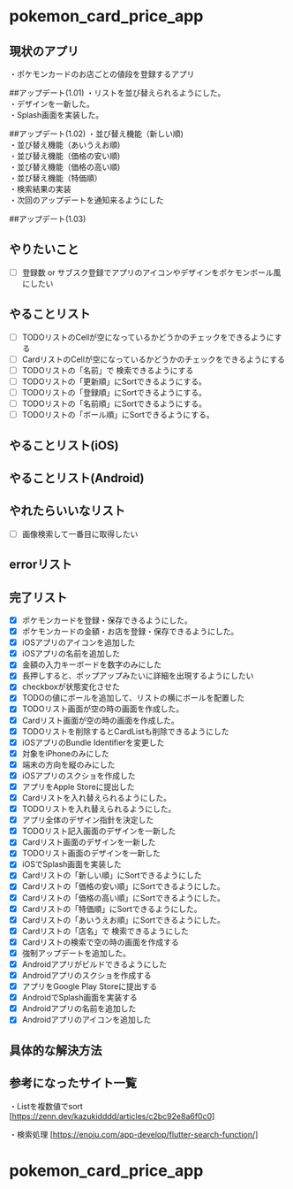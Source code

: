 # pokemon_card_price_app

## 現状のアプリ  
・ポケモンカードのお店ごとの値段を登録するアプリ  

##アップデート(1.01)
・リストを並び替えられるようにした。  
・デザインを一新した。  
・Splash画面を実装した。  

##アップデート(1.02)
・並び替え機能（新しい順)  
・並び替え機能（あいうえお順)  
・並び替え機能（価格の安い順)  
・並び替え機能（価格の高い順)  
・並び替え機能（特価順）  
・検索結果の実装  
・次回のアップデートを通知来るようにした  

##アップデート(1.03)


## やりたいこと
- [ ] 登録数 or サブスク登録でアプリのアイコンやデザインをポケモンボール風にしたい

## やることリスト
- [ ] TODOリストのCellが空になっているかどうかのチェックをできるようにする
- [ ] CardリストのCellが空になっているかどうかのチェックをできるようにする
- [ ] TODOリストの「名前」で 検索できるようにする
- [ ] TODOリストの「更新順」にSortできるようにする。
- [ ] TODOリストの「登録順」にSortできるようにする。
- [ ] TODOリストの「名前順」にSortできるようにする。
- [ ] TODOリストの「ボール順」にSortできるようにする。

## やることリスト(iOS)

## やることリスト(Android)

## やれたらいいなリスト
- [ ] 画像検索して一番目に取得したい

## errorリスト


## 完了リスト
- [x] ポケモンカードを登録・保存できるようにした。
- [x] ポケモンカードの金額・お店を登録・保存できるようにした。
- [x] iOSアプリのアイコンを追加した
- [x] iOSアプリの名前を追加した
- [x] 金額の入力キーボードを数字のみにした
- [x] 長押しすると、ポップアップみたいに詳細を出現するようにしたい
- [x] checkboxが状態変化させた
- [x] TODOの値にボールを追加して、リストの横にボールを配置した
- [x] TODOリスト画面が空の時の画面を作成した。
- [x] Cardリスト画面が空の時の画面を作成した。
- [x] TODOリストを削除するとCardListも削除できるようにした
- [x] iOSアプリのBundle Identifierを変更した
- [x] 対象をiPhoneのみにした
- [x] 端末の方向を縦のみにした
- [x] iOSアプリのスクショを作成した
- [x] アプリをApple Storeに提出した
- [x] Cardリストを入れ替えられるようにした。
- [x] TODOリストを入れ替えられるようにした。
- [x] アプリ全体のデザイン指針を決定した
- [x] TODOリスト記入画面のデザインを一新した
- [x] Cardリスト画面のデザインを一新した
- [x] TODOリスト画面のデザインを一新した
- [x] iOSでSplash画面を実装した
- [x] Cardリストの「新しい順」にSortできるようにした
- [x] Cardリストの「価格の安い順」にSortできるようにした。
- [x] Cardリストの「価格の高い順」にSortできるようにした。
- [x] Cardリストの「特価順」にSortできるようにした。
- [x] Cardリストの「あいうえお順」にSortできるようにした。
- [x] Cardリストの「店名」で 検索できるようにした
- [x] Cardリストの検索で空の時の画面を作成する
- [x] 強制アップデートを追加した。
- [x] Androidアプリがビルドできるようにした
- [x] Androidアプリのスクショを作成する
- [x] アプリをGoogle Play Storeに提出する
- [x] AndroidでSplash画面を実装する
- [x] Androidアプリの名前を追加した
- [x] Androidアプリのアイコンを追加した

## 具体的な解決方法

## 参考になったサイト一覧
・Listを複数値でsort
[https://zenn.dev/kazukidddd/articles/c2bc92e8a6f0c0]

・検索処理
[https://enoiu.com/app-develop/flutter-search-function/]
# pokemon_card_price_app

